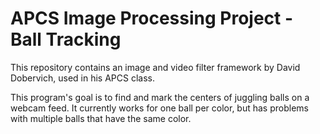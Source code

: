# APCS Image Processing Project - Ball Tracking
This repository contains an image and video filter framework by David Dobervich, used in his APCS class.

This program's goal is to find and mark the centers of juggling balls on a webcam feed. It currently works for one ball per color, but has problems with multiple balls that have the same color.
